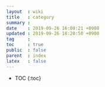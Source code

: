 ```yaml
---
layout  : wiki
title   : category
summary : 
date    : 2019-09-26 16:00:21 +0900
updated : 2019-09-26 18:20:50 +0900
tag     : 
toc     : true
public  : false
parent  : index
latex   : false
---
```

* TOC
{:toc}

# 
